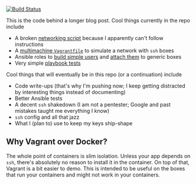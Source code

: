 [![Build Status](https://travis-ci.org/wizardsoftheweb/securing-and-automating-ssh-configuration.svg?branch=master)](https://travis-ci.org/wizardsoftheweb/securing-and-automating-ssh-configuration)

This is the code behind a longer blog post. Cool things currently in the repo include

* A broken [networking script](powershell) because I apparently can't follow instructions
* A [multimachine `Vagrantfile`](Vagrantfile) to simulate a network with `ssh` boxes
* Ansible roles to [build simple users](provisioning/roles/build_user) and [attach them](provisioning/roles/add_user) to generic boxes
* Very simple [playbook tests](.travis.yml)

Cool things that will eventually be in this repo (or a continuation) include

* Code write-ups (that's why I'm pushing now; I keep getting distracted by interesting things instead of documenting)
* Better Ansible tests
* A decent `ssh` shakedown (I am not a pentester; Google and past mistakes taught me everything I know)
* `ssh` config and all that jazz
* What I (plan to) use to keep my keys ship-shape

## Why Vagrant over Docker?

The whole point of containers is slim isolation. Unless your app depends on `ssh`, there's absolutely no reason to install it in the container. On top of that, Vagrant is a bit easier to demo. This is intended to be useful on the boxes that run your containers and might not work in your containers.

